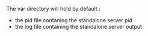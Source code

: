 The var directory will hold by default :

- the pid file contaning the standalone server pid
- the log file containing the standalone server output
